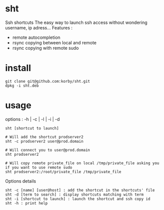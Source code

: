 sht
===

Ssh shortcuts
The easy way to launch ssh access without wondering username, ip adress...
Features :
- remote autocompletion
- rsync copying between local and remote
- rsync copying with remote sudo

# install
```
git clone git@github.com:korby/sht.git
dpkg -i sht.deb
```

# usage
options : -h | -c | -l | -i | -d

```
sht [shortcut to launch]

# Will add the shortcut prodserver2
sht -c prodserver2 user@prod.domain

# Will connect you to user@prod.domain
sht prodserver2

# Will copy remote private_file on local /tmp/private_file asking you if you want to use remote sudo
sht prodserver2:/root/private_file /tmp/private_file
```

Options details
```
sht -c [name] [user@host] : add the shortcut in the shortcuts' file
sht -d [term to search] : display shortcuts matching with term
sht -i [shortcut to launch] : launch the shortcut and ssh copy id
sht -h : print help
```
